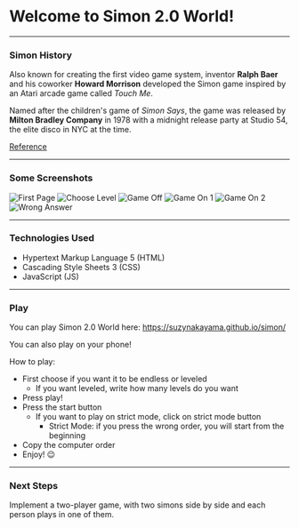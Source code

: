 # Welcome to Simon 2.0 World!

---

### Simon History

Also known for creating the first video game system, inventor **Ralph Baer** and his coworker **Howard Morrison** developed the Simon game inspired by an Atari arcade game called _Touch Me_.

Named after the children's game of _Simon Says_, the game was released by **Milton Bradley Company** in 1978 with a midnight release party at Studio 54, the elite disco in NYC at the time.

[Reference](https://americanhistory.si.edu/collections/search/object/nmah_1302005)

---

### Some Screenshots

![First Page](./ScreenShots/FirstScreen.png)
![Choose Level](./ScreenShots/ChooseLevel.png)
![Game Off](./ScreenShots/GameOff.png)
![Game On 1](./ScreenShots/GameOn1.png)
![Game On 2](./ScreenShots/GameOn2.png)
![Wrong Answer](./ScreenShots/WrongAnswer.png)

---

### Technologies Used

-   Hypertext Markup Language 5 (HTML)
-   Cascading Style Sheets 3 (CSS)
-   JavaScript (JS)

---

### Play

You can play Simon 2.0 World here: <https://suzynakayama.github.io/simon/>

You can also play on your phone! 

How to play:

-   First choose if you want it to be endless or leveled
    -   If you want leveled, write how many levels do you want
-   Press play!
-   Press the start button
    -   If you want to play on strict mode, click on strict mode button
        -   Strict Mode: if you press the wrong order, you will start from the beginning
-   Copy the computer order
-   Enjoy! :wink:

---

### Next Steps

Implement a two-player game, with two simons side by side and each person plays in one of them.

